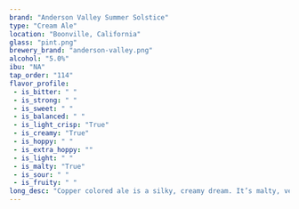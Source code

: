 ```yaml
---
brand: "Anderson Valley Summer Solstice"
type: "Cream Ale"
location: "Boonville, California"
glass: "pint.png"
brewery_brand: "anderson-valley.png"
alcohol: "5.0%"
ibu: "NA"
tap_order: "114"
flavor_profile:
 - is_bitter: " "
 - is_strong: " "
 - is_sweet: " "
 - is_balanced: " "
 - is_light_crisp: "True"
 - is_creamy: "True"
 - is_hoppy: " "
 - is_extra_hoppy: ""
 - is_light: " "
 - is_malty: "True"
 - is_sour: " "
 - is_fruity: " "
long_desc: "Copper colored ale is a silky, creamy dream. It’s malty, very mildly hopped, & lightly sweet, with a delicate hint of spice for that oh-so-drinkable, extra velvet."
---
```


